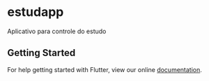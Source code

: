 # estudapp

Aplicativo para controle do estudo 

## Getting Started

For help getting started with Flutter, view our online
[documentation](https://flutter.io/).
